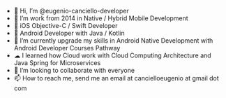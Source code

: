 - 👋 Hi, I’m @eugenio-canciello-developer
- 👀 I’m work from 2014 in Native / Hybrid Mobile Development
- 🍎 iOS Objective-C / Swift Developer
- 🤖 Android Developer with Java / Kotlin
- 🌱 I’m currently upgrade my skills in Android Native Development with Android Developer Courses Pathway
- ☁  I learned how Cloud work with Cloud Computing Architecture and Java Spring for Microservices
- 💞️ I’m looking to collaborate with everyone
- 📫 How to reach me, send me an email at cancielloeugenio at gmail dot com

<!---
eugenio-canciello-developer/eugenio-canciello-developer is a ✨ special ✨ repository because its `README.md` (this file) appears on your GitHub profile.
You can click the Preview link to take a look at your changes.
--->
